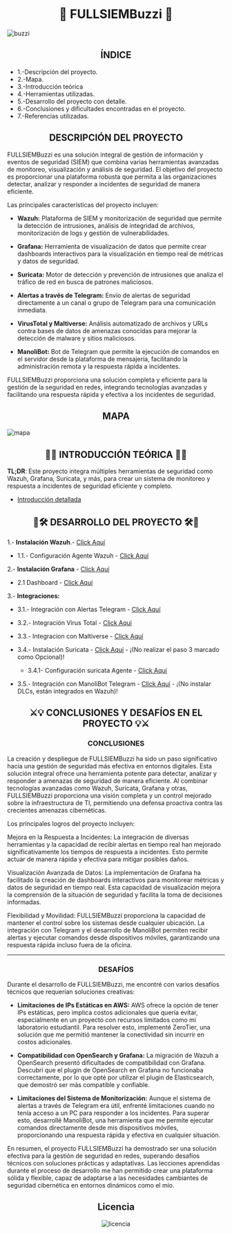 
<h1 align="center">🚦   FULLSIEMBuzzi  🚦 </h1>




![buzzi](/img/buzzi.png)

<h2 align="center">  ÍNDICE  </h2>

- 1.-Descripción del proyecto.
- 2.-Mapa.
- 3.-Introducción teórica
- 4.-Herramientas utilizadas.
- 5.-Desarrollo del proyecto con detalle.
- 6.-Conclusiones y dificultades encontradas en el proyecto.
- 7.-Referencias utilizadas.

<h2 align="center">  DESCRIPCIÓN DEL PROYECTO  </h2>

FULLSIEMBuzzi es una solución integral de gestión de información y eventos de seguridad (SIEM) que combina varias herramientas avanzadas de monitoreo, visualización y análisis de seguridad. El objetivo del proyecto es proporcionar una plataforma robusta que permita a las organizaciones detectar, analizar y responder a incidentes de seguridad de manera eficiente.

Las principales características del proyecto incluyen:

- **Wazuh:** Plataforma de SIEM y monitorización de seguridad que permite la detección de intrusiones, análisis de integridad de archivos, monitorización de logs y gestión de vulnerabilidades.

- **Grafana:** Herramienta de visualización de datos que permite crear dashboards interactivos para la visualización en tiempo real de métricas y datos de seguridad.

- **Suricata:** Motor de detección y prevención de intrusiones que analiza el tráfico de red en busca de patrones maliciosos.

- **Alertas a través de Telegram:** Envío de alertas de seguridad directamente a un canal o grupo de Telegram para una comunicación inmediata.

- **VirusTotal y Maltiverse:** Análisis automatizado de archivos y URLs contra bases de datos de amenazas conocidas para mejorar la detección de malware y sitios maliciosos.

- **ManoliBot:** Bot de Telegram que permite la ejecución de comandos en el servidor desde la plataforma de mensajería, facilitando la administración remota y la respuesta rápida a incidentes.

FULLSIEMBuzzi proporciona una solución completa y eficiente para la gestión de la seguridad en redes, integrando tecnologías avanzadas y facilitando una respuesta rápida y efectiva a los incidentes de seguridad.



<h2 align="center">  MAPA </h2>


![mapa](/img/map.png)

<h2 align="center"> 📓📌 INTRODUCCIÓN TEÓRICA 📌📓 </h2> 

**TL;DR**: Este proyecto integra múltiples herramientas de seguridad como Wazuh, Grafana, Suricata, y más, para crear un sistema de monitoreo y respuesta a incidentes de seguridad eficiente y completo. 

 - [Introducción detallada](/Guia/introduccionTeorica.md)



<h2 align="center"> 🔌🛠️ DESARROLLO DEL PROYECTO 🛠️🔌 </h2>

   1.- **Instalación Wazuh**.- [Click Aquí](https://documentation.wazuh.com/current/installation-guide/index.html)

   - 1.1.- Configuración Agente Wazuh - [Click Aquí](https://documentation.wazuh.com/current/installation-guide/wazuh-agent/index.html)
 

   2.- **Instalación Grafana** - [Click Aquí](Guia/conf-grafana)
   
   - 2.1 Dashboard - [Click Aquí](Guia/Dashboard.json)
     
   3.- **Integraciones:**

   - 3.1.- Integración con Alertas Telegram - [Click Aquí](Guia/conf-telegram.md)

   - 3.2.- Integración Virus Total - [Click Aquí](https://documentation.wazuh.com/current/user-manual/capabilities/malware-detection/virus-total-integration.html)
   - 3.3.- Integracion con Maltiverse - [Click Aquí](https://documentation.wazuh.com/current/user-manual/manager/manual-integration.html#maltiverse)
   - 3.4.- Instalación Suricata - [Click Aquí](https://github.com/Scosrom/Suricata-Telegram/blob/main/README.md)  - ¡(No realizar el paso 3 marcado como Opcional)!
      - 3.4.1- Configuración suricata Agente - [Click Aquí](Guia/conf-suricata.md)
   - 3.5.- Integración con ManoliBot Telegram - [Click Aquí](https://github.com/Scosrom/ManoliBot-Telegram)  - ¡(No instalar DLCs, están integrados en Wazuh)! 



<h2 align="center"> ⚔️💡 CONCLUSIONES Y DESAFÍOS EN EL PROYECTO 💡⚔️ </h2>


<h3 align="center">  CONCLUSIONES </h3>

La creación y despliegue de FULLSIEMBuzzi ha sido un paso significativo hacia una gestión de seguridad más efectiva en entornos digitales. Esta solución integral ofrece una herramienta potente para detectar, analizar y responder a amenazas de seguridad de manera eficiente. Al combinar tecnologías avanzadas como Wazuh, Suricata, Grafana y otras, FULLSIEMBuzzi proporciona una visión completa y un control mejorado sobre la infraestructura de TI, permitiendo una defensa proactiva contra las crecientes amenazas cibernéticas.

Los principales logros del proyecto incluyen:

Mejora en la Respuesta a Incidentes: La integración de diversas herramientas y la capacidad de recibir alertas en tiempo real han mejorado significativamente los tiempos de respuesta a incidentes. Esto permite actuar de manera rápida y efectiva para mitigar posibles daños.

Visualización Avanzada de Datos: La implementación de Grafana ha facilitado la creación de dashboards interactivos para monitorear métricas y datos de seguridad en tiempo real. Esta capacidad de visualización mejora la comprensión de la situación de seguridad y facilita la toma de decisiones informadas.

Flexibilidad y Movilidad: FULLSIEMBuzzi proporciona la capacidad de mantener el control sobre los sistemas desde cualquier ubicación. La integración con Telegram y el desarrollo de ManoliBot permiten recibir alertas y ejecutar comandos desde dispositivos móviles, garantizando una respuesta rápida incluso fuera de la oficina.

---
<h3 align="center">  DESAFÍOS  </h3> 

Durante el desarrollo de FULLSIEMBuzzi, me encontré con varios desafíos técnicos que requerían soluciones creativas:

- **Limitaciones de IPs Estáticas en AWS:** AWS ofrece la opción de tener IPs estáticas, pero implica costos adicionales que quería evitar, especialmente en un proyecto con recursos limitados como mi laboratorio estudiantil. Para resolver esto, implementé ZeroTier, una solución que me permitió mantener la conectividad sin incurrir en costos adicionales.

- **Compatibilidad con OpenSearch y Grafana:** La migración de Wazuh a OpenSearch presentó dificultades de compatibilidad con Grafana. Descubrí que el plugin de OpenSearch en Grafana no funcionaba correctamente, por lo que opté por utilizar el plugin de Elasticsearch, que demostró ser más compatible y confiable.

- **Limitaciones del Sistema de Monitorización:** Aunque el sistema de alertas a través de Telegram era útil, enfrenté limitaciones cuando no tenía acceso a un PC para responder a los incidentes. Para superar esto, desarrollé ManoliBot, una herramienta que me permite ejecutar comandos directamente desde mis dispositivos móviles, proporcionando una respuesta rápida y efectiva en cualquier situación.

En resumen, el proyecto FULLSIEMBuzzi ha demostrado ser una solución efectiva para la gestión de seguridad en redes, superando desafíos técnicos con soluciones prácticas y adaptativas. Las lecciones aprendidas durante el proceso de desarrollo me han permitido crear una plataforma sólida y flexible, capaz de adaptarse a las necesidades cambiantes de seguridad cibernética en entornos dinámicos como el mío.



<h2 align="center"> Licencia  </h2>

<p align="center">
  <img src="/img/88x31.png" alt="licencia">
</p>




